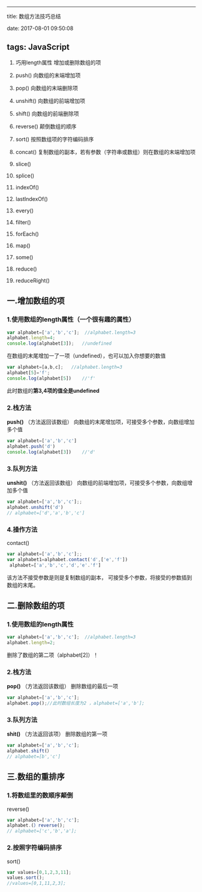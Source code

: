 ﻿---

title: 数组方法技巧总结

date: 2017-08-01 09:50:08

tags:
 JavaScript
---



1. 巧用length属性 增加或删除数组的项

2. push()  向数组的末端增加项

3. pop()  向数组的末端删除项

4. unshift() 向数组的前端增加项

5. shift()  向数组的前端删除项

6. reverse() 颠倒数组的顺序

7. sort() 按照数组项的字符编码排序

8. concat() 复制数组的副本，若有参数（字符串或数组）则在数组的末端增加项

9. slice()

10. splice()

11. indexOf()

12. lastIndexOf()

13. every()

14. filter()

15. forEach()

16. map()

17. some()

18. reduce()

19. reduceRight()


## 一.增加数组的项
### 1.使用数组的length属性（一个很有趣的属性）
```javascript
var alphabet=['a','b','c'];	 //alphabet.length=3
alphabet.length=4;
console.log(alphabet[3]);	//undefined
```
在数组的末尾增加一了一项（undefined），也可以加入你想要的数值
```javascript
var alphabet=[a,b,c]; 	//alphabet.length=3
alphabet[5]='f';
console.log(alphabet[5])  	//'f'
```
此时数组的**第3,4项的值全是undefined**
### 2.栈方法
**push()** （方法返回该数组）
向数组的末尾增加项，可接受多个参数，向数组增加多个值
```javascript
var alphabet=['a','b','c']	
alphabet.push('d')
console.log(alphabet[3])	//'d'
```
### 3.队列方法
**unshit()** （方法返回该数组）
向数组的前端增加项，可接受多个参数，向数组增加多个值
```javascript
var alphabet=['a','b','c'];;
alphabet.unshift('d')
// alphabet=['d','a','b','c']
```
### 4.操作方法
contact()
```javascript
var alphabet=['a','b','c'];;
var alphabet1=alphabet.contact('d',['e','f'])
 alphabet=['a','b','c','d','e'.'f']
```
该方法不接受参数是则是复制数组的副本，
可接受多个参数，将接受的参数插到数组的末尾。



## 二.删除数组的项
### 1.使用数组的length属性
```javascript
var alphabet=['a','b','c'];	 //alphabet.length=3
alphabet.length=2;
```
删除了数组的第二项（alphabet[2]）！
### 2.栈方法
**pop()**   （方法返回该数组）
删除数组的最后一项
```javascript
var alphabet=['a','b','c'];
alphabet.pop();//此时数组长度为2 ，alphabet=['a','b'];
```
### 3.队列方法
**shit()** （方法返回该项）
删除数组的第一项
```javascript
var alphabet=['a','b','c'];
alphabet.shift(）
// alphabet=[b','c']
```

## 三.数组的重排序
### 1.将数组里的数顺序颠倒
reverse()
```javascript
var alphabet=['a','b','c'];
alphabet.(）reverse();
// alphabet=['c','b','a'];
```
### 2.按照字符编码排序
sort()
```javascript
var values=[0,1,2,3,11];
values.sort();
//values=[0,1,11,2,3];
```